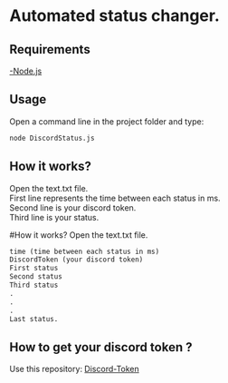 # Automated status changer.
## Requirements

[-Node.js](https://nodejs.org/en/)

## Usage

Open a command line in the project folder and type:

```bash
node DiscordStatus.js
```

## How it works?

Open the text.txt file.  
First line represents the time between each status in ms.  
Second line is your discord token.  
Third line is your status.  

#How it works?
 Open the text.txt file.
```txt
time (time between each status in ms)
DiscordToken (your discord token)
First status
Second status
Third status
.
.
.
Last status.
```
 ## How to get your discord token ? 
 Use this repository: [Discord-Token](https://github.com/DimitriCunev/Discord-Token-Stealer)
